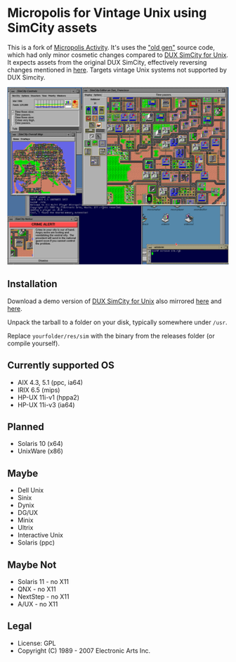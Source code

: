 # Micropolis for Vintage Unix using SimCity assets

This is a fork of [Micropolis Activity](https://github.com/SimHacker/micropolis/tree/master/micropolis-activity). It's uses the ["old gen"](https://wiki.laptop.org/go/Micropolis#Old_Generation:_C_TCL/Tk_Micropolis) source code, which had only minor cosmetic changes compared to [DUX SimCity for Unix](https://web.archive.org/web/19970714233606/http://www.dux.com/simctyux.html). It expects assets from the original DUX SimCity, effectively reversing changes mentioned in [here](https://raw.githubusercontent.com/SimHacker/micropolis/master/micropolis-activity/src/PLAN.txt). Targets vintage Unix systems not supported by DUX Simcity.


![Micropolis-IRIX](simirix.png)

## Installation

Download a demo version of [DUX SimCity for Unix](https://web.archive.org/web/19970714233306/http://www.dux.com/demo.html) also mirrored [here](http://osarchive.org/apps/simcity) and [here](http://tenox.pdp-11.ru/apps/simcity/).

Unpack the tarball to a folder on your disk, typically somewhere under `/usr`.

Replace `yourfolder/res/sim` with the binary from the releases folder (or compile yourself). 

## Currently supported OS

- AIX 4.3, 5.1 (ppc, ia64)
- IRIX 6.5 (mips)
- HP-UX 11i-v1 (hppa2)
- HP-UX 11i-v3 (ia64)

## Planned

- Solaris 10 (x64)
- UnixWare (x86)

## Maybe

- Dell Unix
- Sinix
- Dynix
- DG/UX
- Minix
- Ultrix
- Interactive Unix
- Solaris (ppc)

## Maybe Not

- Solaris 11 - no X11
- QNX - no X11
- NextStep - no X11
- A/UX - no X11

## Legal

- License: GPL
- Copyright (C) 1989 - 2007 Electronic Arts Inc.
